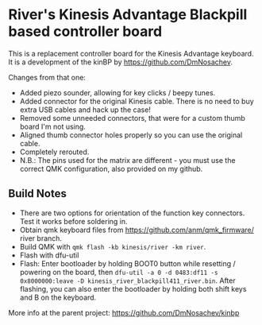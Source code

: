 # River's Kinesis Advantage Blackpill based controller board

This is a replacement controller board for the Kinesis Advantage keyboard.
It is a development of the kinBP by https://github.com/DmNosachev.

Changes from that one:
- Added piezo sounder, allowing for key clicks / beepy tunes.
- Added connector for the original Kinesis cable. There is no need to buy extra USB cables and hack up the case!
- Removed some unneeded connectors, that were for a custom thumb board I'm not using.
- Aligned thumb connector holes properly so you can use the original cable.
- Completely rerouted.
- N.B.: The pins used for the matrix are different - you must use the correct QMK configuration, also provided on my github.


## Build Notes

- There are two options for orientation of the function key connectors. Test it works before soldering in.
- Obtain qmk keyboard files from https://github.com/anm/qmk_firmware/ river branch.
- Build QMK with `qmk flash -kb kinesis/river -km river`.
- Flash with dfu-util
- Flash: Enter bootloader by holding BOOT0 button while resetting / powering on the board, then
  `dfu-util -a 0 -d 0483:df11 -s 0x8000000:leave -D kinesis_river_blackpill411_river.bin`.
  After flashing, you can also enter the bootloader by holding both shift keys and B on the keyboard.

More info at the parent project: https://github.com/DmNosachev/kinbp
